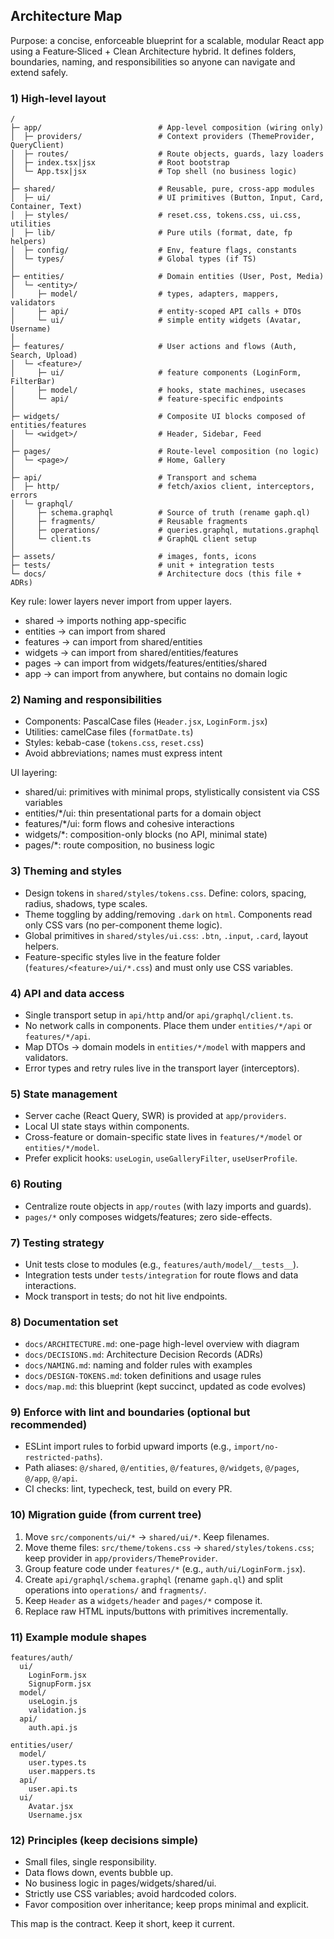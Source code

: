 ## Architecture Map

Purpose: a concise, enforceable blueprint for a scalable, modular React app using a Feature‑Sliced + Clean Architecture hybrid. It defines folders, boundaries, naming, and responsibilities so anyone can navigate and extend safely.

### 1) High-level layout
```
/
├─ app/                          # App-level composition (wiring only)
│  ├─ providers/                 # Context providers (ThemeProvider, QueryClient)
│  ├─ routes/                    # Route objects, guards, lazy loaders
│  ├─ index.tsx|jsx              # Root bootstrap
│  └─ App.tsx|jsx                # Top shell (no business logic)
│
├─ shared/                       # Reusable, pure, cross-app modules
│  ├─ ui/                        # UI primitives (Button, Input, Card, Container, Text)
│  ├─ styles/                    # reset.css, tokens.css, ui.css, utilities
│  ├─ lib/                       # Pure utils (format, date, fp helpers)
│  ├─ config/                    # Env, feature flags, constants
│  └─ types/                     # Global types (if TS)
│
├─ entities/                     # Domain entities (User, Post, Media)
│  └─ <entity>/
│     ├─ model/                  # types, adapters, mappers, validators
│     ├─ api/                    # entity-scoped API calls + DTOs
│     └─ ui/                     # simple entity widgets (Avatar, Username)
│
├─ features/                     # User actions and flows (Auth, Search, Upload)
│  └─ <feature>/
│     ├─ ui/                     # feature components (LoginForm, FilterBar)
│     ├─ model/                  # hooks, state machines, usecases
│     └─ api/                    # feature-specific endpoints
│
├─ widgets/                      # Composite UI blocks composed of entities/features
│  └─ <widget>/                  # Header, Sidebar, Feed
│
├─ pages/                        # Route-level composition (no logic)
│  └─ <page>/                    # Home, Gallery
│
├─ api/                          # Transport and schema
│  ├─ http/                      # fetch/axios client, interceptors, errors
│  └─ graphql/
│     ├─ schema.graphql          # Source of truth (rename gaph.ql)
│     ├─ fragments/              # Reusable fragments
│     ├─ operations/             # queries.graphql, mutations.graphql
│     └─ client.ts               # GraphQL client setup
│
├─ assets/                       # images, fonts, icons
├─ tests/                        # unit + integration tests
└─ docs/                         # Architecture docs (this file + ADRs)
```

Key rule: lower layers never import from upper layers.
- shared → imports nothing app-specific
- entities → can import from shared
- features → can import from shared/entities
- widgets → can import from shared/entities/features
- pages → can import from widgets/features/entities/shared
- app → can import from anywhere, but contains no domain logic

### 2) Naming and responsibilities
- Components: PascalCase files (`Header.jsx`, `LoginForm.jsx`)
- Utilities: camelCase files (`formatDate.ts`)
- Styles: kebab-case (`tokens.css`, `reset.css`)
- Avoid abbreviations; names must express intent

UI layering:
- shared/ui: primitives with minimal props, stylistically consistent via CSS variables
- entities/*/ui: thin presentational parts for a domain object
- features/*/ui: form flows and cohesive interactions
- widgets/*: composition-only blocks (no API, minimal state)
- pages/*: route composition, no business logic

### 3) Theming and styles
- Design tokens in `shared/styles/tokens.css`. Define: colors, spacing, radius, shadows, type scales.
- Theme toggling by adding/removing `.dark` on `html`. Components read only CSS vars (no per-component theme logic).
- Global primitives in `shared/styles/ui.css`: `.btn`, `.input`, `.card`, layout helpers.
- Feature-specific styles live in the feature folder (`features/<feature>/ui/*.css`) and must only use CSS variables.

### 4) API and data access
- Single transport setup in `api/http` and/or `api/graphql/client.ts`.
- No network calls in components. Place them under `entities/*/api` or `features/*/api`.
- Map DTOs → domain models in `entities/*/model` with mappers and validators.
- Error types and retry rules live in the transport layer (interceptors).

### 5) State management
- Server cache (React Query, SWR) is provided at `app/providers`.
- Local UI state stays within components.
- Cross-feature or domain-specific state lives in `features/*/model` or `entities/*/model`.
- Prefer explicit hooks: `useLogin`, `useGalleryFilter`, `useUserProfile`.

### 6) Routing
- Centralize route objects in `app/routes` (with lazy imports and guards).
- `pages/*` only composes widgets/features; zero side-effects.

### 7) Testing strategy
- Unit tests close to modules (e.g., `features/auth/model/__tests__`).
- Integration tests under `tests/integration` for route flows and data interactions.
- Mock transport in tests; do not hit live endpoints.

### 8) Documentation set
- `docs/ARCHITECTURE.md`: one-page high-level overview with diagram
- `docs/DECISIONS.md`: Architecture Decision Records (ADRs)
- `docs/NAMING.md`: naming and folder rules with examples
- `docs/DESIGN-TOKENS.md`: token definitions and usage rules
- `docs/map.md`: this blueprint (kept succinct, updated as code evolves)

### 9) Enforce with lint and boundaries (optional but recommended)
- ESLint import rules to forbid upward imports (e.g., `import/no-restricted-paths`).
- Path aliases: `@/shared`, `@/entities`, `@/features`, `@/widgets`, `@/pages`, `@/app`, `@/api`.
- CI checks: lint, typecheck, test, build on every PR.

### 10) Migration guide (from current tree)
1. Move `src/components/ui/*` → `shared/ui/*`. Keep filenames.
2. Move theme files: `src/theme/tokens.css` → `shared/styles/tokens.css`; keep provider in `app/providers/ThemeProvider`.
3. Group feature code under `features/*` (e.g., `auth/ui/LoginForm.jsx`).
4. Create `api/graphql/schema.graphql` (rename `gaph.ql`) and split operations into `operations/` and `fragments/`.
5. Keep `Header` as a `widgets/header` and `pages/*` compose it.
6. Replace raw HTML inputs/buttons with primitives incrementally.

### 11) Example module shapes
```
features/auth/
  ui/
    LoginForm.jsx
    SignupForm.jsx
  model/
    useLogin.js
    validation.js
  api/
    auth.api.js

entities/user/
  model/
    user.types.ts
    user.mappers.ts
  api/
    user.api.ts
  ui/
    Avatar.jsx
    Username.jsx
```

### 12) Principles (keep decisions simple)
- Small files, single responsibility.
- Data flows down, events bubble up.
- No business logic in pages/widgets/shared/ui.
- Strictly use CSS variables; avoid hardcoded colors.
- Favor composition over inheritance; keep props minimal and explicit.

This map is the contract. Keep it short, keep it current.



